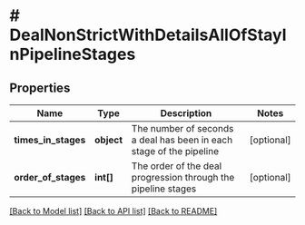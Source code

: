 # # DealNonStrictWithDetailsAllOfStayInPipelineStages

## Properties

Name | Type | Description | Notes
------------ | ------------- | ------------- | -------------
**times_in_stages** | **object** | The number of seconds a deal has been in each stage of the pipeline | [optional]
**order_of_stages** | **int[]** | The order of the deal progression through the pipeline stages | [optional]

[[Back to Model list]](../../README.md#models) [[Back to API list]](../../README.md#endpoints) [[Back to README]](../../README.md)
